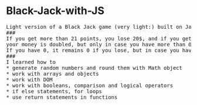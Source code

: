 # Black-Jack-with-JS
<pre>
Light version of a Black Jack game (very light:) built on JavaScript
###
If you get more than 21 points, you lose 20$, and if you get 21 poits, 
your money is doubled, but only in case you have more than 0.
If you have 0, it remains 0 if you lose, but in case you have 21, you receive a 200$ prize.
###
I learned how to 
* generate random numbers and round them with Math object
* work with arrays and objects 
* work with DOM
* work with booleans, comparison and logical operators
* if else statements, for loops
* use return statements in functions
</pre>
